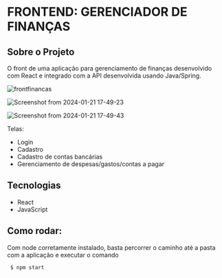 # FRONTEND: GERENCIADOR DE FINANÇAS

## Sobre o Projeto

O front de uma aplicação para gerenciamento de finanças desenvolvido com React e integrado com a API desenvolvida usando Java/Spring. 

![frontfinancas](https://github.com/dtayna/FrontFinancas/assets/51178605/264f0e6e-b905-4a70-88f3-850e16213579)

![Screenshot from 2024-01-21 17-49-23](https://github.com/dtayna/FrontFinancas/assets/51178605/23008adc-b5e6-4152-a914-bb956836676e)

![Screenshot from 2024-01-21 17-49-43](https://github.com/dtayna/FrontFinancas/assets/51178605/032baa8e-11c3-411f-afb1-97a85aaca46a)

Telas:

- Login
- Cadastro
- Cadastro de contas bancárias
- Gerenciamento de despesas/gastos/contas a pagar

## Tecnologias

- React
- JavaScript

## Como rodar:

Com node corretamente instalado, basta percorrer o caminho até a pasta com a aplicação e executar o comando 

<code> $ npm start </code>

